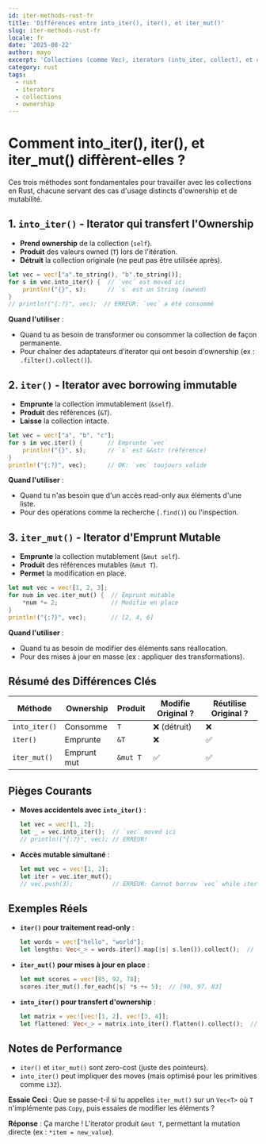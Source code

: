 ```yaml
---
id: iter-methods-rust-fr
title: 'Différences entre into_iter(), iter(), et iter_mut()'
slug: iter-methods-rust-fr
locale: fr
date: '2025-08-22'
author: mayo
excerpt: 'Collections (comme Vec), iterators (into_iter, collect), et concepts associés'
category: rust
tags:
  - rust
  - iterators
  - collections
  - ownership
---
```


# Comment into_iter(), iter(), et iter_mut() diffèrent-elles ?

Ces trois méthodes sont fondamentales pour travailler avec les collections en Rust, chacune servant des cas d'usage distincts d'ownership et de mutabilité.

## 1. `into_iter()` - Iterator qui transfert l'Ownership

- **Prend ownership** de la collection (`self`).
- **Produit** des valeurs owned (`T`) lors de l'itération.
- **Détruit** la collection originale (ne peut pas être utilisée après).

```rust
let vec = vec!["a".to_string(), "b".to_string()];
for s in vec.into_iter() {  // `vec` est moved ici
    println!("{}", s);      // `s` est un String (owned)
}
// println!("{:?}", vec);  // ERREUR: `vec` a été consommé
```

**Quand l'utiliser** :
- Quand tu as besoin de transformer ou consommer la collection de façon permanente.
- Pour chaîner des adaptateurs d'iterator qui ont besoin d'ownership (ex : `.filter().collect()`).

## 2. `iter()` - Iterator avec borrowing immutable

- **Emprunte** la collection immutablement (`&self`).
- **Produit** des références (`&T`).
- **Laisse** la collection intacte.

```rust
let vec = vec!["a", "b", "c"];
for s in vec.iter() {       // Emprunte `vec`
    println!("{}", s);      // `s` est &&str (référence)
}
println!("{:?}", vec);      // OK: `vec` toujours valide
```

**Quand l'utiliser** :
- Quand tu n'as besoin que d'un accès read-only aux éléments d'une liste.
- Pour des opérations comme la recherche (`.find()`) ou l'inspection.

## 3. `iter_mut()` - Iterator d'Emprunt Mutable

- **Emprunte** la collection mutablement (`&mut self`).
- **Produit** des références mutables (`&mut T`).
- **Permet** la modification en place.

```rust
let mut vec = vec![1, 2, 3];
for num in vec.iter_mut() {  // Emprunt mutable
    *num *= 2;               // Modifie en place
}
println!("{:?}", vec);       // [2, 4, 6]
```

**Quand l'utiliser** :
- Quand tu as besoin de modifier des éléments sans réallocation.
- Pour des mises à jour en masse (ex : appliquer des transformations).

## Résumé des Différences Clés

| Méthode       | Ownership     | Produit    | Modifie Original ? | Réutilise Original ? |
|---------------|---------------|------------|--------------------|---------------------|
| `into_iter()` | Consomme      | `T`        | ❌ (détruit)        | ❌                  |
| `iter()`      | Emprunte      | `&T`       | ❌                 | ✅                  |
| `iter_mut()`  | Emprunt mut   | `&mut T`   | ✅                 | ✅                  |

## Pièges Courants

- **Moves accidentels avec `into_iter()`** :
  ```rust
  let vec = vec![1, 2];
  let _ = vec.into_iter();  // `vec` moved ici
  // println!("{:?}", vec); // ERREUR!
  ```

- **Accès mutable simultané** :
  ```rust
  let mut vec = vec![1, 2];
  let iter = vec.iter_mut();
  // vec.push(3);           // ERREUR: Cannot borrow `vec` while iterator exists
  ```

## Exemples Réels

- **`iter()` pour traitement read-only** :
  ```rust
  let words = vec!["hello", "world"];
  let lengths: Vec<_> = words.iter().map(|s| s.len()).collect();  // [5, 5]
  ```

- **`iter_mut()` pour mises à jour en place** :
  ```rust
  let mut scores = vec![85, 92, 78];
  scores.iter_mut().for_each(|s| *s += 5);  // [90, 97, 83]
  ```

- **`into_iter()` pour transfert d'ownership** :
  ```rust
  let matrix = vec![vec![1, 2], vec![3, 4]];
  let flattened: Vec<_> = matrix.into_iter().flatten().collect();  // [1, 2, 3, 4]
  ```

## Notes de Performance

- `iter()` et `iter_mut()` sont zero-cost (juste des pointeurs).
- `into_iter()` peut impliquer des moves (mais optimisé pour les primitives comme `i32`).

**Essaie Ceci** : Que se passe-t-il si tu appelles `iter_mut()` sur un `Vec<T>` où `T` n'implémente pas `Copy`, puis essaies de modifier les éléments ?

**Réponse** : Ça marche ! L'iterator produit `&mut T`, permettant la mutation directe (ex : `*item = new_value`).
